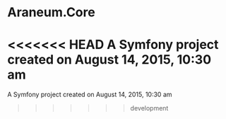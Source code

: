 Araneum.Core
=========
<<<<<<< HEAD
A Symfony project created on August 14, 2015, 10:30 am
=======
A Symfony project created on August 14, 2015, 10:30 am


>>>>>>> development
